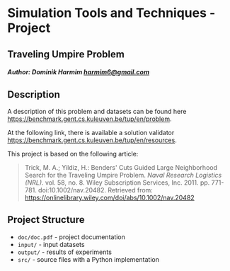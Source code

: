 # Simulation Tools and Techniques - Project
## Traveling Umpire Problem

##### Author: Dominik Harmim <harmim6@gmail.com>

## Description
A description of this problem and datasets can be found here
https://benchmark.gent.cs.kuleuven.be/tup/en/problem. 

At the following link, there is available a solution validator
https://benchmark.gent.cs.kuleuven.be/tup/en/resources.

This project is based on the following article:
> Trick, M. A.; Yildiz, H.: Benders' Cuts Guided Large Neighborhood Search for
the Traveling Umpire Problem. *Naval Research Logistics (NRL)*. vol. 58, no. 8.
Wiley Subscription Services, Inc. 2011. pp. 771-781. doi:10.1002/nav.20482.
Retrieved from: https://onlinelibrary.wiley.com/doi/abs/10.1002/nav.20482

## Project Structure
- `doc/doc.pdf` - project documentation
- `input/` - input datasets
- `output/` - results of experiments
- `src/` - source files with a Python implementation
